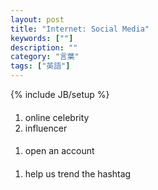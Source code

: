```yaml
---
layout: post
title: "Internet: Social Media"
keywords: [""]
description: ""
category: "言葉"
tags: ["英語"]
---
```

{% include JB/setup %}

####
1. online celebrity
2. influencer

####
1. open an account

####
1. help us trend the hashtag


